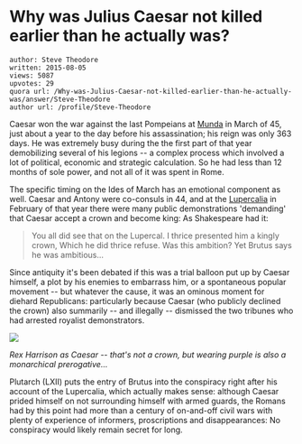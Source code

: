 # Why was Julius Caesar not killed earlier than he actually was?

	author: Steve Theodore
	written: 2015-08-05
	views: 5087
	upvotes: 29
	quora url: /Why-was-Julius-Caesar-not-killed-earlier-than-he-actually-was/answer/Steve-Theodore
	author url: /profile/Steve-Theodore


Caesar won the war against the last Pompeians at [Munda](https://en.wikipedia.org/wiki/Battle_of_Munda) in March of 45, just about a year to the day before his assassination; his reign was only 363 days. He was extremely busy during the the first part of that year demobilizing several of his legions -- a complex process which involved a lot of political, economic and strategic calculation. So he had less than 12 months of sole power, and not all of it was spent in Rome. 

The specific timing on the Ides of March has an emotional component as well. Caesar and Antony were co-consuls in 44, and at the [Lupercalia](http://www.livius.org/caa-can/caesar/caesar_t18.html) in February of that year there were many public demonstrations 'demanding' that Caesar accept a crown and become king: As Shakespeare had it:



> You all did see that on the Lupercal. I thrice presented him a kingly crown, Which he did thrice refuse. Was this ambition? Yet Brutus says he was ambitious...


Since antiquity it's been debated if this was a trial balloon put up by Caesar himself, a plot by his enemies to embarrass him, or a spontaneous popular movement -- but whatever the cause, it was an ominous moment for diehard Republicans: particularly because Caesar (who publicly declined the crown) also summarily -- and illegally -- dismissed the two tribunes who had arrested royalist demonstrators. 



![](https://qph.fs.quoracdn.net/main-qimg-a3f49c701db64c8befa45a1688f25f72-c)

_Rex Harrison as Caesar -- that's not a crown, but wearing purple is also a monarchical prerogative..._ 

Plutarch (LXII) puts the entry of Brutus into the conspiracy right after his account of the Lupercalia, which actually makes sense: although Caesar prided himself on not surrounding himself with armed guards, the Romans had by this point had more than a century of on-and-off civil wars with plenty of experience of informers, proscriptions and disappearances: No conspiracy would likely remain secret for long.

